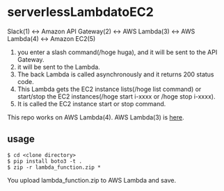 # serverlessLambdatoEC2

Slack(1) <-> Amazon API Gateway(2) <-> AWS Lambda(3) <-> AWS Lambda(4) <-> Amazon EC2(5)
1. you enter a slash command(/hoge huga), and it will be sent to the API Gateway.
2. it will be sent to the Lambda.
3. The back Lambda is called asynchronously and it returns 200 status code.
4. This Lambda gets the EC2 instance lists(/hoge list command) or start/stop the EC2 instances(/hoge start i-xxxx or /hoge stop i-xxxx).
5. It is called the EC2 instance start or stop command.

This repo works on AWS Lambda(4).
AWS Lambda(3) is [here](https://github.com/hirano00o/serverlessSlacktoEC2).

## usage

```
$ cd <clone directory>
$ pip install boto3 -t .
$ zip -r lambda_function.zip *
```
You upload lambda_function.zip to AWS Lambda and save.
